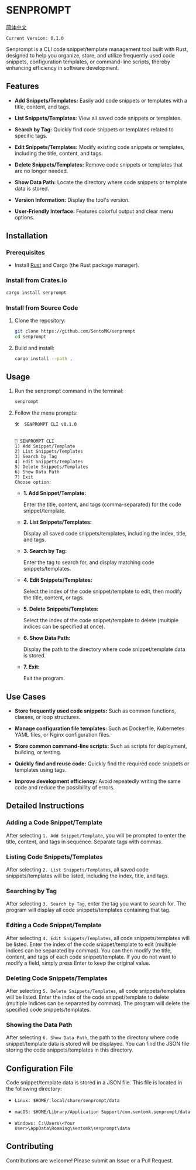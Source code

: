 # SENPROMPT

[简体中文](README_zh-CN.md)

`Current Version: 0.1.0`

Senprompt is a CLI code snippet/template management tool built with Rust, designed to help you organize, store, and utilize frequently used code snippets, configuration templates, or command-line scripts, thereby enhancing efficiency in software development.

## Features

- **Add Snippets/Templates:** Easily add code snippets or templates with a title, content, and tags.

- **List Snippets/Templates:** View all saved code snippets or templates.

- **Search by Tag:** Quickly find code snippets or templates related to specific tags.

- **Edit Snippets/Templates:** Modify existing code snippets or templates, including the title, content, and tags.

- **Delete Snippets/Templates:** Remove code snippets or templates that are no longer needed.

- **Show Data Path:** Locate the directory where code snippets or template data is stored.

- **Version Information:** Display the tool's version.

- **User-Friendly Interface:** Features colorful output and clear menu options.

## Installation

### Prerequisites

- Install [Rust](https://www.rust-lang.org/tools/install) and Cargo (the Rust package manager).

### Install from Crates.io

```bash
cargo install senprompt
```

### Install from Source Code

1.  Clone the repository:

    ```bash
    git clone https://github.com/SentoMK/senprompt
    cd senprompt
    ```

2.  Build and install:

    ```bash
    cargo install --path .
    ```

## Usage

1.  Run the senprompt command in the terminal:

    ```bash
    senprompt
    ```

2.  Follow the menu prompts:

    ```
    🛠️  SENPROMPT CLI v0.1.0


    📂 SENPROMPT CLI
    1) Add Snippet/Template
    2) List Snippets/Templates
    3) Search by Tag
    4) Edit Snippets/Templates
    5) Delete Snippets/Templates
    6) Show Data Path
    7) Exit
    Choose option:
    ```

    - **1. Add Snippet/Template:**

      Enter the title, content, and tags (comma-separated) for the code snippet/template.

    - **2. List Snippets/Templates:**

      Display all saved code snippets/templates, including the index, title, and tags.

    - **3. Search by Tag:**

      Enter the tag to search for, and display matching code snippets/templates.

    - **4. Edit Snippets/Templates:**

      Select the index of the code snippet/template to edit, then modify the title, content, or tags.

    - **5. Delete Snippets/Templates:**

      Select the index of the code snippet/template to delete (multiple indices can be specified at once).

    - **6. Show Data Path:**

      Display the path to the directory where code snippet/template data is stored.

    - **7. Exit:**

      Exit the program.

## Use Cases

- **Store frequently used code snippets:** Such as common functions, classes, or loop structures.

- **Manage configuration file templates:** Such as Dockerfile, Kubernetes YAML files, or Nginx configuration files.

- **Store common command-line scripts:** Such as scripts for deployment, building, or testing.

- **Quickly find and reuse code:** Quickly find the required code snippets or templates using tags.

- **Improve development efficiency:** Avoid repeatedly writing the same code and reduce the possibility of errors.

## Detailed Instructions

### Adding a Code Snippet/Template

After selecting `1. Add Snippet/Template`, you will be prompted to enter the title, content, and tags in sequence. Separate tags with commas.

### Listing Code Snippets/Templates

After selecting `2. List Snippets/Templates`, all saved code snippets/templates will be listed, including the index, title, and tags.

### Searching by Tag

After selecting `3. Search by Tag`, enter the tag you want to search for. The program will display all code snippets/templates containing that tag.

### Editing a Code Snippet/Template

After selecting `4. Edit Snippets/Templates`, all code snippets/templates will be listed. Enter the index of the code snippet/template to edit (multiple indices can be separated by commas). You can then modify the title, content, and tags of each code snippet/template. If you do not want to modify a field, simply press Enter to keep the original value.

### Deleting Code Snippets/Templates

After selecting `5. Delete Snippets/Templates`, all code snippets/templates will be listed. Enter the index of the code snippet/template to delete (multiple indices can be separated by commas). The program will delete the specified code snippets/templates.

### Showing the Data Path

After selecting `6. Show Data Path`, the path to the directory where code snippet/template data is stored will be displayed. You can find the JSON file storing the code snippets/templates in this directory.

## Configuration File

Code snippet/template data is stored in a JSON file. This file is located in the following directory:

- `Linux: $HOME/.local/share/senprompt/data`

- `macOS: $HOME/Library/Application Support/com.sentomk.senprompt/data`

- `Windows: C:\Users\<Your User>\AppData\Roaming\sentomk\senprompt\data`

## Contributing

Contributions are welcome! Please submit an Issue or a Pull Request.
